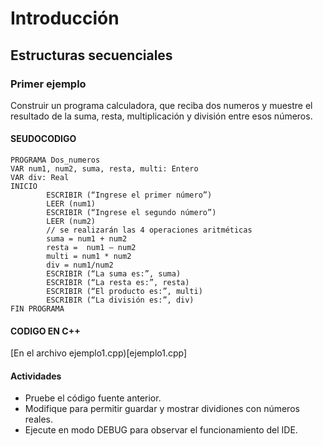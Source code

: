 # Introducción
## Estructuras secuenciales

### Primer ejemplo

Construir un programa calculadora, que reciba dos numeros y muestre el resultado de la suma, resta, multiplicación y división entre esos números.

#### SEUDOCODIGO 

```
PROGRAMA Dos_numeros
VAR num1, num2, suma, resta, multi: Entero
VAR div: Real
INICIO
        ESCRIBIR (“Ingrese el primer número”)
        LEER (num1)
        ESCRIBIR (“Ingrese el segundo número”)
        LEER (num2)
        // se realizarán las 4 operaciones aritméticas
        suma = num1 + num2
        resta =  num1 – num2
        multi = num1 * num2
        div = num1/num2
        ESCRIBIR (“La suma es:”, suma)
        ESCRIBIR (“La resta es:”, resta)
        ESCRIBIR (“El producto es:”, multi)
        ESCRIBIR (“La división es:”, div)
FIN PROGRAMA

```

#### CODIGO EN C++

[En el archivo ejemplo1.cpp)[ejemplo1.cpp]

#### Actividades

* Pruebe el código fuente anterior.
* Modifique para permitir guardar y mostrar dividiones con números reales.
* Ejecute en modo DEBUG para observar el funcionamiento del IDE.
